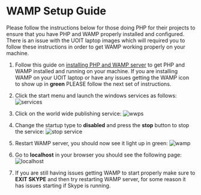 WAMP Setup Guide
========================================

Please follow the instructions below for those doing PHP for their projects to ensure that you have PHP and WAMP properly installed and configured. There is an issue with the UOIT laptop images which will required you to follow these instructions in order to get WAMP working properly on your machine.


1. Follow this guide on [installing PHP and WAMP server](http://tenfouragency.com/setting-up-a-wamp-local-server-on-windows-7/) to get PHP and WAMP installed and running on your machine. If you are installing WAMP on your UOIT laptop or have any issues getting the WAMP icon to show up in **green** PLEASE follow the next set of instructions.

2. Click the start menu and launch the windows services as follows: ![services](http://puu.sh/cxCq2/e6a6586c68.png)

3. Click on the world wide publishing service: ![wwps](http://puu.sh/cxCtp/cc8deb0bde.png)

4. Change the startup type to **disabled** and press the **stop** button to stop the service: ![stop service](http://puu.sh/cxCyr/0f72cea4d9.png)

5. Restart WAMP server, you should now see it light up in green: ![wamp](http://puu.sh/cxDcX/2e43b15c85.png)

6. Go to **localhost** in your browser you should see the following page: ![localhost](http://puu.sh/cxDfm/2aefad2963.png)

7. If you are still having issues getting WAMP to start properly make sure to **EXIT SKYPE** and then try restarting WAMP server, for some reason it has issues starting if Skype is running.
